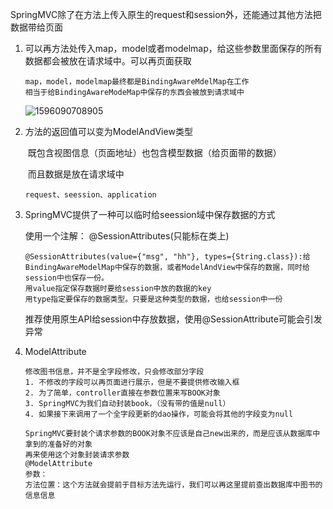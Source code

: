 SpringMVC除了在方法上传入原生的request和session外，还能通过其他方法把数据带给页面

1. 可以再方法处传入map，model或者modelmap，给这些参数里面保存的所有数据都会被放在请求域中。可以再页面获取

   ```
   map，model，modelmap最终都是BindingAwareMdelMap在工作
   相当于给BindingAwareModeMap中保存的东西会被放到请求域中
   ```

   ![1596090708905](C:\Users\hl2333\AppData\Roaming\Typora\typora-user-images\1596090708905.png)

2. 方法的返回值可以变为ModelAndView类型

   ​	既包含视图信息（页面地址）也包含模型数据（给页面带的数据）

   ​	而且数据是放在请求域中

   ```
   request、seession、application
   ```

3. SpringMVC提供了一种可以临时给seession域中保存数据的方式

   使用一个注解：  @SessionAttributes(只能标在类上)

   ```
   @SessionAttributes(value={"msg", "hh"}, types={String.class}):给BindingAwareModelMap中保存的数据，或者ModelAndView中保存的数据，同时给session中也保存一份。
   用value指定保存数据时要给session中放的数据的key
   用type指定要保存的数据类型。只要是这种类型的数据，也给session中一份
   ```

   推荐使用原生API给session中存放数据，使用@SessionAttribute可能会引发异常

4. ModelAttribute

   ```
   修改图书信息，并不是全字段修改，只会修改部分字段
   1. 不修改的字段可以再页面进行展示，但是不要提供修改输入框
   2. 为了简单，controller直接在参数位置来写BOOK对象
   3. SpringMVC为我们自动封装book，（没有带的值是null）
   4. 如果接下来调用了一个全字段更新的dao操作，可能会将其他的字段变为null
   ```

   ```
   SpringMVC要封装个请求参数的BOOK对象不应该是自己new出来的，而是应该从数据库中拿到的准备好的对象
   再来使用这个对象封装请求参数
   @ModelAttribute
   参数：
   方法位置：这个方法就会提前于目标方法先运行，我们可以再这里提前查出数据库中图书的信息信息
   ```

